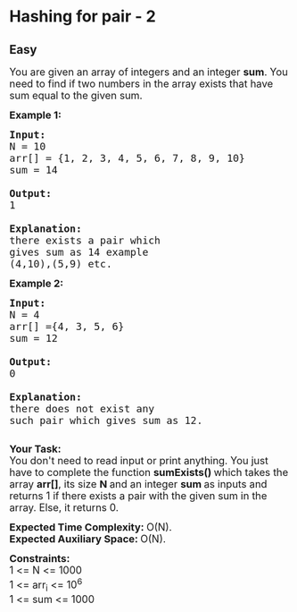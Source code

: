 # Hashing for pair - 2
## Easy 
<div class="problem-statement">
                <p></p><p><span style="font-size:18px">You are given an array of integers and an integer&nbsp;<strong>sum</strong>. You need to find if two numbers in the array&nbsp;exists that have sum equal to the given sum.</span></p>

<p><span style="font-size:18px"><strong>Example 1:</strong></span></p>

<pre><span style="font-size:18px"><strong>Input:
</strong>N = 10
arr[] = {1, 2, 3, 4, 5, 6, 7, 8, 9, 10}
sum = 14

<strong>Output: 
</strong>1
<strong>
Explanation: 
</strong>there exists a pair which 
gives sum as 14 example 
(4,10),(5,9) etc.</span>
</pre>

<p><span style="font-size:18px"><strong>Example 2:</strong></span></p>

<pre><span style="font-size:18px"><strong>Input:
</strong>N = 4
arr[] ={4, 3, 5, 6}
sum = 12

<strong>Output: 
</strong>0
<strong>
Explanation: 
</strong>there does not exist any
such pair which gives sum as 12.</span>

</pre>

<p><span style="font-size:18px"><strong>Your Task:</strong><br>
You don't need to read input or print anything. You just have to complete the function&nbsp;<strong>sumExists()&nbsp;</strong>which takes the array&nbsp;<strong>arr[]</strong>, its size&nbsp;<strong>N&nbsp;</strong>and an integer <strong>sum&nbsp;</strong>as inputs and returns 1 if there exists a pair with the given sum in the array. Else, it returns 0.&nbsp;</span></p>

<p><span style="font-size:18px"><strong>Expected Time Complexity:&nbsp;</strong>O(N).<br>
<strong>Expected Auxiliary Space:&nbsp;</strong>O(N).</span></p>

<p><span style="font-size:18px"><strong>Constraints:</strong><br>
1 &lt;= N &lt;= 1000<br>
1 &lt;= arr<sub>i</sub> &lt;= 10<sup>6</sup><br>
1 &lt;= sum &lt;= 1000</span></p>
 <p></p>
            </div>